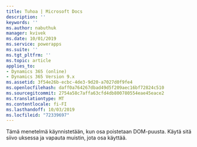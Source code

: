```yaml
---
title: Tuhoa | Microsoft Docs
description: ''
keywords: ''
ms.author: nabuthuk
manager: kvivek
ms.date: 10/01/2019
ms.service: powerapps
ms.suite: ''
ms.tgt_pltfrm: ''
ms.topic: article
applies_to:
- Dynamics 365 (online)
- Dynamics 365 Version 9.x
ms.assetid: 3f54e26b-ecbc-4de3-9d20-a7027d0f9fe4
ms.openlocfilehash: daff0a764267dbad49d5f209aec16bf72824c510
ms.sourcegitcommit: 2754a58c7affa63cfd4db800780554eae45eace2
ms.translationtype: MT
ms.contentlocale: fi-FI
ms.lasthandoff: 10/03/2019
ms.locfileid: "72339697"
---
```

Tämä menetelmä käynnistetään, kun osa poistetaan DOM-puusta. Käytä sitä siivo uksessa ja vapauta muistin, jota osa käyttää.
